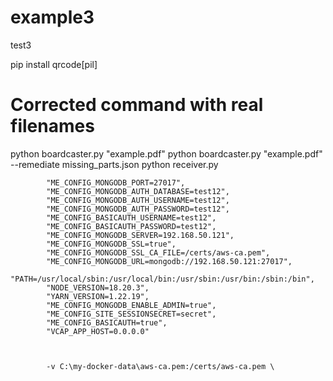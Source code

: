 # example3
test3

pip install qrcode[pil]

# Corrected command with real filenames
python boardcaster.py "example.pdf"
python boardcaster.py "example.pdf" --remediate missing_parts.json
python receiver.py




			"ME_CONFIG_MONGODB_PORT=27017",
			"ME_CONFIG_MONGODB_AUTH_DATABASE=test12",
			"ME_CONFIG_MONGODB_AUTH_USERNAME=test12",
			"ME_CONFIG_MONGODB_AUTH_PASSWORD=test12",
			"ME_CONFIG_BASICAUTH_USERNAME=test12",
			"ME_CONFIG_BASICAUTH_PASSWORD=test12",
			"ME_CONFIG_MONGODB_SERVER=192.168.50.121",
			"ME_CONFIG_MONGODB_SSL=true",
			"ME_CONFIG_MONGODB_SSL_CA_FILE=/certs/aws-ca.pem",
			"ME_CONFIG_MONGODB_URL=mongodb://192.168.50.121:27017",
			"PATH=/usr/local/sbin:/usr/local/bin:/usr/sbin:/usr/bin:/sbin:/bin",
			"NODE_VERSION=18.20.3",
			"YARN_VERSION=1.22.19",
			"ME_CONFIG_MONGODB_ENABLE_ADMIN=true",
			"ME_CONFIG_SITE_SESSIONSECRET=secret",
			"ME_CONFIG_BASICAUTH=true",
			"VCAP_APP_HOST=0.0.0.0"
			
			
			
			-v C:\my-docker-data\aws-ca.pem:/certs/aws-ca.pem \
			
			
